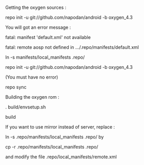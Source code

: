 Getting the oxygen sources :

repo init -u git://github.com/napodan/android -b oxygen_4.3

You will got an error message :

fatal: manifest 'default.xml' not available

fatal: remote aosp not defined in .../.repo/manifests/default.xml


ln -s manifests/local_manifests .repo/

repo init -u git://github.com/napodan/android -b oxygen_4.3

(You must have no error)



repo sync


Building the oxygen rom :

. build/envsetup.sh

build

If you want to use mirror instead of server, replace :

ln -s .repo/manifests/local_manifests .repo/ by

cp -r .repo/manifests/local_manifests .repo/


and modify the file .repo/local_manifests/remote.xml

